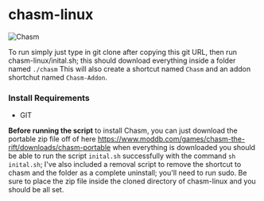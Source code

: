 # chasm-linux

![Chasm](https://1.bp.blogspot.com/-7FgPZxq5ZNI/V81bh90o30I/AAAAAAAAE-w/B8xDIpY-4P885wxxZH1LnZKuanC8kIjHgCPcB/s1600/Chasm.jpg)

To run simply just type in git clone after copying this git URL, then run chasm-linux/inital.sh; this should download everything inside a folder named `./chasm`
This will also create a shortcut named `Chasm` and an addon shortchut named `Chasm-Addon`.

### Install Requirements
* GIT

**Before running the script** to install Chasm, you can just download the portable zip file off of here https://www.moddb.com/games/chasm-the-rift/downloads/chasm-portable when everything is downloaded you should be able to run the script `inital.sh` successfully with the command `sh inital.sh`; I've also included a removal script to remove the shortcut to chasm and the folder as a complete uninstall; you'll need to run sudo. Be sure to place the zip file inside the cloned directory of chasm-linux and you should be all set.

